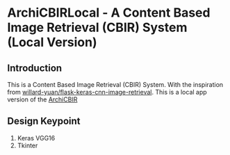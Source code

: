 # ArchiCBIRLocal - A Content Based Image Retrieval (CBIR) System (Local Version)
## Introduction
This is a Content Based Image Retrieval (CBIR) System. With the inspiration from [willard-yuan/flask-keras-cnn-image-retrieval](https://github.com/hyphenzhao/flask-keras-cnn-image-retrieval). This is a local app version of the [ArchiCBIR](https://github.com/hyphenzhao/ArchiCBIR)
## Design Keypoint
1. Keras VGG16
2. Tkinter

